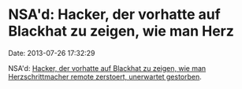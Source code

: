 NSA\'d: Hacker, der vorhatte auf Blackhat zu zeigen, wie man Herz
=================================================================

Date: 2013-07-26 17:32:29

NSA\'d: [Hacker, der vorhatte auf Blackhat zu zeigen, wie man
Herzschrittmacher remote zerstoert, unerwartet
gestorben](http://www.reuters.com/article/2013/07/26/us-hacker-death-idUSBRE96P0K120130726).
